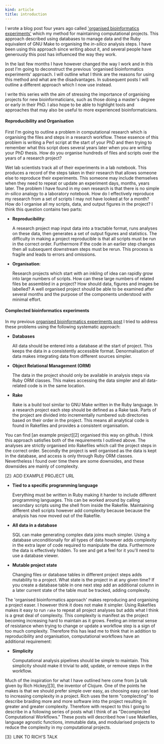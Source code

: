 ```yaml
---
kind: article
title: introduction
---
```


I wrote a blog post four years ago called ['organised bioinformatics
experiments'][1] which my method for maintaining computational projects. This
approach described using databases to manage data and the Ruby equivalent of
GNU Make to organising the *in-silico* analysis steps. I have been using this
approach since writing about it, and several people have generously this post
has influenced the way they work.

In the last few months I have however changed the way I work and in this post
I'm going to deconstruct the previous 'organised bioinformatics experiments'
approach. I will outline what I think are the reasons for using this method and
what are the disadvantages. In subsequent posts I will outline a different
approach which I now use instead.

I write this series with the aim of stressing the importance of organising
projects for new bioinformaticians, such as those doing a master's degree or
early in their PhD. I also hope to be able to highlight tools and approaches
that may also be useful to more experienced bioinformaticians.

[1]: /post/organised-bioinformatics-experiments/

#### Reproducibility and Organisation

First I'm going to outline a problem in computational research which is
organising the files and steps in a research workflow. These essence of this
problem is writing a Perl script at the start of your PhD and then trying to
remember what this script does several years later when you are writing your
PhD thesis. How do you organise hundreds of files and scripts over the years of
a research project?

Wet lab scientists track all of their experiments in a lab notebook. This
produces a record of the steps taken in their research that allows someone else
to reproduce their experiments. This someone may include themselves when they
need to repeat or update an experiment days, months, years later. The problem I
have found in my own research is that there is no simple *in-silico* analogy to
a laboratory notebook. How do I effectively reproduce my research from a set of
scripts I may not have looked at for a month? How do I organise all my scripts,
data, and output figures in the project? I think this question contains two
parts:

  * **Reproducibility**:

    A research project map input data into a tractable format, runs analyses on
    these data, then generates a set of output figures and statistics. The
    difficulty in making a project reproducible is that all scripts must be run
    in the correct order. Furthermore if the code in an earlier step changes
    then all subsequent downstream steps must be rerun. This process is fragile
    and leads to errors and omissions.

  * **Organisation**:

    Research projects which start with an inkling of idea can rapidly grow into
    large numbers of scripts. How can these large numbers of related files be
    assembled in a project? How should data, figures and images be labelled? A
    well organised project should be able to be examined after several months
    and the purpose of the components understood with minimal effort.

#### Complected bioinformatics experiments 

In my previous [organised bioinformatics experiments post][1] I tried to
address these problems using the following systematic approach:

  * **Databases**

    All data should be entered into a database at the start of project. This
    keeps the data in a consistently accessible format. Denormalisation of data
    makes integrating data from different sources simpler.

  * **Object Relational Management (ORM)**

    The data in the project should only be available in analysis steps via Ruby
    ORM classes. This makes accessing the data simpler and all data-related
    code is in the same location.

  * **Rake**
    
    Rake is a build tool similar to GNU Make written in the Ruby language. In a
    research project each step should be defined as a Rake task. Parts of the
    project are divided into incrementally numbered sub directories based on
    their order in the project. This means all analytical code is found in
    Rakefiles and provides a consistent organisation.

You can find [an example project][2] organised this way on github. I think this
approach satisfies both of the requirements I outlined above. The analyses are
strictly organised into Rakefiles which call the project steps in the correct
order. Secondly the project is well organised as the data is kept in the
database, and access is only through Ruby ORM classes. Nevertheless I found
over time there are some downsides, and these downsides are mainly of
complexity.

[2]: ADD EXAMPLE PROJECT URL

  * **Tied to a specific programming language**

    Everything must be written in Ruby making it harder to include different
    programming languages. This can be worked around by calling secondary
    scripts using the shell from inside the Rakefile. Maintaining different
    shell scripts however add complexity because because the analysis has now
    moved out of the Rakefile.

  * **All data in a database**

    SQL can make generating complex data joins much simpler. Using a database
    unconditionally for all types of data however adds complexity in the extra
    layer of code required to manipulate the data. Furthermore the data is
    effectively hidden. To see and get a feel for it you'll need to use a
    database viewer.

  * **Mutable project state**

    Changing files or database tables in different project steps adds
    mutability to a project. What state is the project in at any given time? If
    you create a database table in one next step add an additional column in a
    later current state of the table must be tracked, adding complexity.

The 'organised bioinformatics approach' makes reproducing and organising a
project easer. I however think it does not make it simpler. Using Rakefiles
makes it easy to run `rake` to repeat all project analyses but adds what I
think is a great deal of complexity. This complexity is manifest as the project
becoming increasing hard to maintain as it grows. Feeling an internal sense of
resistance when trying to change or update a workflow step is a sign of too
much complexity. Therefore this has lead me to think that in addition to
reproducibility and organisation, computational workflows have an additional
requirement:

  * **Simplicity**

    Computational analysis pipelines should be simple to maintain. This
    simplicity should make it trivial to add, update, or remove steps in the
    workflow.

Much of the inspiration for what I have outlined here come from [a talk given
by Rich Hickey][3], the inventor of Clojure. One of the points he makes is that
we should prefer simple over easy, as choosing easy can lead to increasing
complexity in a project. Rich uses the term "complecting" to describe braiding
more and more software into the project resulting in greater and greater
complexity. Therefore with respect to this I going to describe in a following
series of posts what I think of as "Decomplected Computational Workflows."
These posts will described how I use Makefiles, language agnostic functions,
immutable data, and modularised projects to reduce the complexity in my
computational projects.

[3]: LINK TO RICH'S TALK
